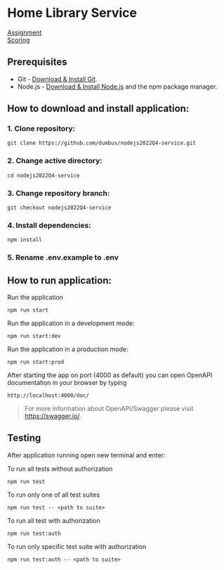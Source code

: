 # Home Library Service

[Assignment](https://github.com/AlreadyBored/nodejs-assignments/blob/main/assignments/rest-service/assignment.md)  
[Scoring](https://github.com/AlreadyBored/nodejs-assignments/blob/main/assignments/rest-service/score.md)

## Prerequisites

- Git - [Download & Install Git](https://git-scm.com/downloads).
- Node.js - [Download & Install Node.js](https://nodejs.org/en/download/) and the npm package manager.

## How to download and install application:

### 1. Clone repository:
```
git clone https://github.com/dumbus/nodejs2022Q4-service.git
```
### 2. Change active directory:
```
cd nodejs2022Q4-service
```
### 3. Change repository branch:
```
git checkout nodejs2022Q4-service
```
### 4. Install dependencies:
```
npm install
```
### 5. Rename **.env.example** to **.env**

## How to run application:

Run the application
```
npm run start
```

Run the application in a development mode:
```
npm run start:dev
```

Run the application in a production mode:
```
npm run start:prod
```

After starting the app on port (4000 as default) you can open OpenAPI documentation in your browser by typing 
```
http://localhost:4000/doc/
```
>For more information about OpenAPI/Swagger please visit https://swagger.io/.

## Testing

After application running open new terminal and enter:

To run all tests without authorization

```
npm run test
```

To run only one of all test suites

```
npm run test -- <path to suite>
```

To run all test with authorization

```
npm run test:auth
```

To run only specific test suite with authorization

```
npm run test:auth -- <path to suite>
```
